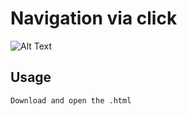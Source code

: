 # Navigation via click

![Alt Text](https://shad.rip/click%20navigator.gif)

## Usage

```
Download and open the .html
```
